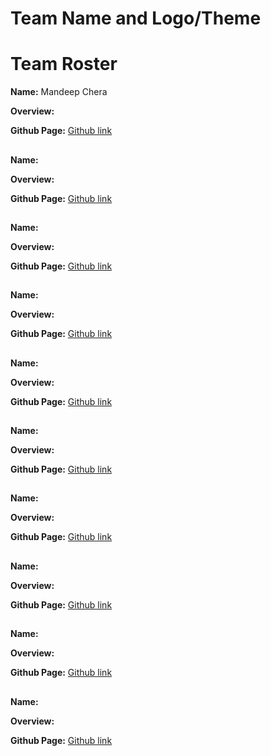 # Team Name and Logo/Theme

# Team Roster

**Name:** Mandeep Chera

**Overview:**

**Github Page:** [Github link]()

##

**Name:**

**Overview:**

**Github Page:** [Github link]()

##

**Name:**

**Overview:**

**Github Page:** [Github link]()

##

**Name:**

**Overview:**

**Github Page:** [Github link]()

##

**Name:**

**Overview:**

**Github Page:** [Github link]()

##

**Name:**

**Overview:**

**Github Page:** [Github link]()

##

**Name:**

**Overview:**

**Github Page:** [Github link]()

##

**Name:**

**Overview:**

**Github Page:** [Github link]()

##

**Name:**

**Overview:**

**Github Page:** [Github link]()

##

**Name:**

**Overview:**

**Github Page:** [Github link]()

##




